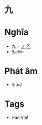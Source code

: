 # 九

# Nghĩa
* 九 = [ノ](ノ.md) [乙](乙.md)
* 9,chín

# Phát âm
* /cửu/

# Tags
* Hán Việt

<script>window.HANZI_FIELD='九';</script>
